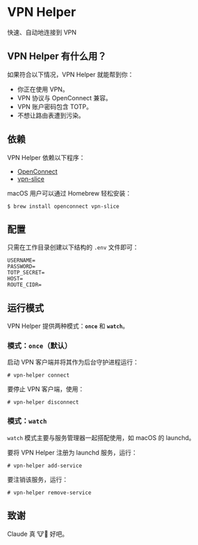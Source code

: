 # VPN Helper

快速、自动地连接到 VPN

## VPN Helper 有什么用？

如果符合以下情况，VPN Helper 就能帮到你：

- 你正在使用 VPN。
- VPN 协议与 OpenConnect 兼容。
- VPN 账户密码包含 TOTP。
- 不想让路由表遭到污染。

## 依赖

VPN Helper 依赖以下程序：

- [OpenConnect](https://www.infradead.org/openconnect/)
- [vpn-slice](https://github.com/dlenski/vpn-slice)

macOS 用户可以通过 Homebrew 轻松安装：

```shellsession
$ brew install openconnect vpn-slice
```

## 配置

只需在工作目录创建以下结构的 `.env` 文件即可：

```dotenv
USERNAME=
PASSWORD=
TOTP_SECRET=
HOST=
ROUTE_CIDR=
```

## 运行模式

VPN Helper 提供两种模式：**`once`** 和 **`watch`**。

### 模式：`once`（默认）

启动 VPN 客户端并将其作为后台守护进程运行：

```shellsession
# vpn-helper connect
```

要停止 VPN 客户端，使用：

```shellsession
# vpn-helper disconnect
```

### 模式：`watch`

`watch` 模式主要与服务管理器一起搭配使用，如 macOS 的 launchd。

要将 VPN Helper 注册为 launchd 服务，运行：

```shellsession
# vpn-helper add-service
```

要注销该服务，运行：

```shellsession
# vpn-helper remove-service
```

## 致谢

Claude 真 🐮🍺 好吧。
